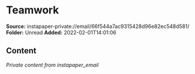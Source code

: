 # Teamwork

**Source:** instapaper-private://email/66f544a7ac9315428d96e82ec548d581/
**Folder:** Unread
**Added:** 2022-02-01T14:01:06




## Content
*Private content from instapaper_email*
